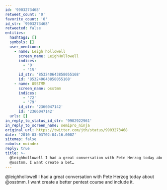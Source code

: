 ```yaml
---
id: '9903273468'
retweet_count: '0'
favorite_count: '0'
id_str: '9903273468'
retweeted: false
entities:
  hashtags: []
  symbols: []
  user_mentions:
    - name: Leigh hollowell
      screen_name: LeighHollowell
      indices:
        - '0'
        - '15'
      id_str: '853240643858055168'
      id: '853240643858055168'
    - name: OSSTMM
      screen_name: osstmm
      indices:
        - '72'
        - '79'
      id_str: '2366047142'
      id: '2366047142'
  urls: []
in_reply_to_status_id_str: '9902922961'
in_reply_to_screen_name: semipro_ninja
original_url: https://twitter.com/jth/status/9903273468
date: '2010-03-03T02:04:16.000Z'
sitemap: false
robots: noindex
reply: true
title: >-
  @leighhollowell I had a great conversation with Pete Herzog today about
  @osstmm. I want create a bet…
---
```


@leighhollowell I had a great conversation with Pete Herzog today about @osstmm. I want create a better pentest course and include it.